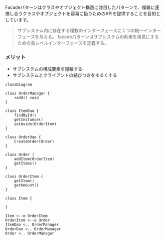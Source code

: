 Facadeパターンはクラスやオブジェクト構造に注目したパターンで、複雑に連携し合うクラスやオブジェクトを容易に扱うためのAPIを提供することを目的としています。
> サブシステム内に存在する複数のインターフェースに１つの統一インターフェースを与える。
> facadeパターンはサブシステムの利用を用意にするための高レベルインターフェースを定義する。

### メリット
- サブシステムの構成要素を隠蔽する
- サブシステムとクライアントの結びつきをゆるくする

```mermaid
classDiagram

class OrderManager {
    +add() void
}

class ItemDao {
    findById()
    getInstance()
    setAside(OrderItem)
}

class OrderDao {
    CreateOrder(Order)
}

class Order {
    addItem(OrderItem)
    getItems()
}

class OrderItem {
    getItem()
    getAmount()
}

class Item {
    
}

Item <--o OrderItem
OrderItem <--o Order
ItemDao <.. OrderManager
OrderDao <.. OrderManager
Order <.. OrderManager
``` 
